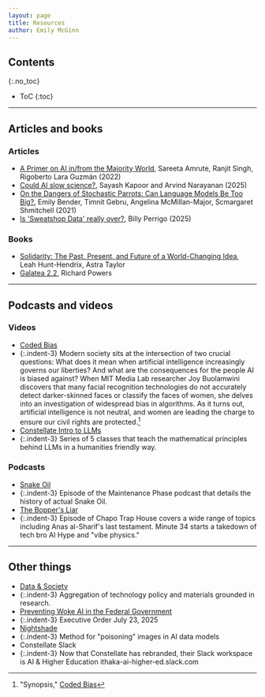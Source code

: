 ```yaml
---
layout: page
title: Resources
author: Emily McGinn
---
```


## Contents
{:.no_toc}

* ToC
{:toc}

---

## Articles and books
### Articles
- [A Primer on AI in/from the Majority World](https://datasociety.net/library/a-primer-on-ai-in-from-the-majority-world/), Sareeta Amrute, Ranjit Singh, Rigoberto Lara Guzmán (2022)
- [Could AI slow science?](https://www.aisnakeoil.com/p/could-ai-slow-science), Sayash Kapoor and Arvind Narayanan (2025)
- [On the Dangers of Stochastic Parrots: Can Language Models Be Too Big?](https://s10251.pcdn.co/pdf/2021-bender-parrots.pdf), Emily Bender, Timnit Gebru, Angelina McMillan-Major, Scmargaret Shmitchell (2021)
- [Is 'Sweatshop Data' really over?](https://time.com/7306153/ai-sweatshop-data-over/), Billy Perrigo (2025)

### Books
- [Solidarity: The Past, Present, and Future of a World-Changing Idea](https://www.penguinrandomhouse.com/books/740355/solidarity-by-leah-hunt-hendrix-and-astra-taylor/), Leah Hunt-Hendrix, Astra Taylor
- [Galatea 2.2](https://en.wikipedia.org/wiki/Galatea_2.2), Richard Powers

---

## Podcasts and videos
### Videos

- [Coded Bias](https://www.codedbias.com/about)
- {:.indent-3} Modern society sits at the intersection of two crucial questions: What does it mean when artificial intelligence increasingly governs our liberties? And what are the consequences for the people AI is biased against? When MIT Media Lab researcher Joy Buolamwini discovers that many facial recognition technologies do not accurately detect darker-skinned faces or classify the faces of women, she delves into an investigation of widespread bias in algorithms. As it turns out, artificial intelligence is not neutral, and women are leading the charge to ensure our civil rights are protected.[^fn1]
- [Constellate Intro to LLMs](https://www.youtube.com/@Constellate_org)
- {:.indent-3} Series of 5 classes that teach the mathematical principles behind LLMs in a humanities friendly way.

### Podcasts
- [Snake Oil](https://podcasts.apple.com/us/podcast/snake-oil/id1535408667?i=1000507558767) 
- {:.indent-3} Episode of the Maintenance Phase podcast that details the history of actual Snake Oil.
- [The Bopper's Liar](https://pod.link/1097417804/episode/dGFnOnNvdW5kY2xvdWQsMjAxMDp0cmFja3MvMjE1MTc5NTM0Mg)
- {:.indent-3} Episode of Chapo Trap House covers a wide range of topics including Anas al-Sharif's last testament. Minute 34 starts a takedown of tech bro AI Hype and "vibe physics."
---
[^fn1]: "Synopsis," [Coded Bias](https://www.codedbias.com/about)

## Other things
- [Data & Society](https://datasociety.net/)
- {:.indent-3} Aggregation of technology policy and materials grounded in research.
- [Preventing Woke AI in the Federal Government](https://www.whitehouse.gov/presidential-actions/2025/07/preventing-woke-ai-in-the-federal-government/)
- {:.indent-3} Executive Order July 23, 2025
- [Nightshade](https://nightshade.cs.uchicago.edu/)
- {:.indent-3} Method for "poisoning" images in AI data models
- Constellate Slack
- {:.indent-3} Now that Constellate has rebranded, their Slack workspace is AI & Higher Education
ithaka-ai-higher-ed.slack.com 

